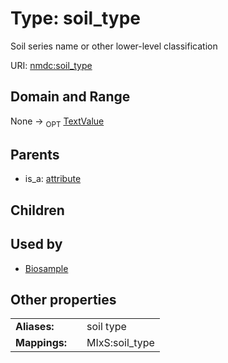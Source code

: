 
# Type: soil_type


Soil series name or other lower-level classification

URI: [nmdc:soil_type](https://microbiomedata/meta/soil_type)


## Domain and Range

None ->  <sub>OPT</sub> [TextValue](TextValue.md)

## Parents

 *  is_a: [attribute](attribute.md)

## Children


## Used by

 * [Biosample](Biosample.md)

## Other properties

|  |  |  |
| --- | --- | --- |
| **Aliases:** | | soil type |
| **Mappings:** | | MIxS:soil_type |

